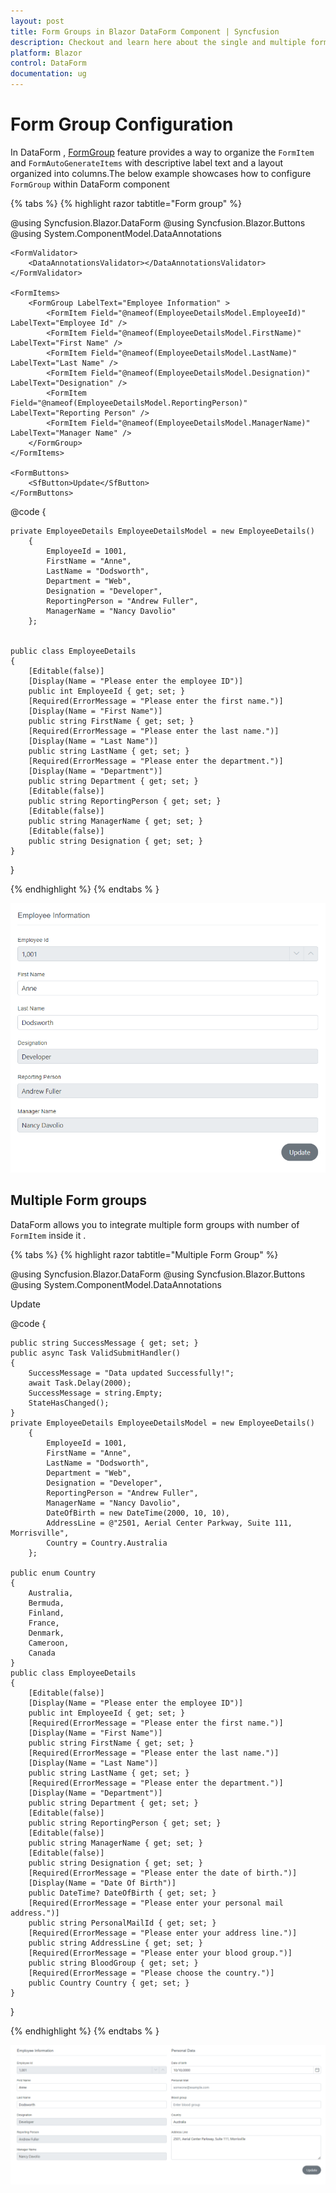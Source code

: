 ```yaml
---
layout: post
title: Form Groups in Blazor DataForm Component | Syncfusion
description: Checkout and learn here about the single and multiple form group configuration  with Blazor DataForm component.
platform: Blazor
control: DataForm
documentation: ug
---
```


# Form Group Configuration

In DataForm , [FormGroup](https://help.syncfusion.com/cr/blazor/Syncfusion.Blazor.DataForm.FormGroup.html) feature provides a way to organize the `FormItem` and `FormAutoGenerateItems` with descriptive label text and a layout organized into columns.The below example showcases how to configure `FormGroup` within  DataForm component

{% tabs %}
{% highlight razor tabtitle="Form group" %}

@using Syncfusion.Blazor.DataForm
@using Syncfusion.Blazor.Buttons
@using System.ComponentModel.DataAnnotations

<SfDataForm ID="MyForm"
            Model="@EmployeeDetailsModel">

    <FormValidator>
        <DataAnnotationsValidator></DataAnnotationsValidator>
    </FormValidator>

    <FormItems>
        <FormGroup LabelText="Employee Information" >
            <FormItem Field="@nameof(EmployeeDetailsModel.EmployeeId)" LabelText="Employee Id" />
            <FormItem Field="@nameof(EmployeeDetailsModel.FirstName)"  LabelText="First Name" />
            <FormItem Field="@nameof(EmployeeDetailsModel.LastName)"  LabelText="Last Name" />
            <FormItem Field="@nameof(EmployeeDetailsModel.Designation)"  LabelText="Designation" />
            <FormItem Field="@nameof(EmployeeDetailsModel.ReportingPerson)" LabelText="Reporting Person" />
            <FormItem Field="@nameof(EmployeeDetailsModel.ManagerName)"  LabelText="Manager Name" />
        </FormGroup>
    </FormItems>

    <FormButtons>
        <SfButton>Update</SfButton>
    </FormButtons>

</SfDataForm>

@code {

    private EmployeeDetails EmployeeDetailsModel = new EmployeeDetails()
        {
            EmployeeId = 1001,
            FirstName = "Anne",
            LastName = "Dodsworth",
            Department = "Web",
            Designation = "Developer",
            ReportingPerson = "Andrew Fuller",
            ManagerName = "Nancy Davolio"
        };

    
    public class EmployeeDetails
    {
        [Editable(false)]
        [Display(Name = "Please enter the employee ID")]
        public int EmployeeId { get; set; }
        [Required(ErrorMessage = "Please enter the first name.")]
        [Display(Name = "First Name")]
        public string FirstName { get; set; }
        [Required(ErrorMessage = "Please enter the last name.")]
        [Display(Name = "Last Name")]
        public string LastName { get; set; }
        [Required(ErrorMessage = "Please enter the department.")]
        [Display(Name = "Department")]
        public string Department { get; set; }
        [Editable(false)]
        public string ReportingPerson { get; set; }
        [Editable(false)]
        public string ManagerName { get; set; }
        [Editable(false)]
        public string Designation { get; set; }
    }
}

{% endhighlight %}
{% endtabs % }

![Blazor DataForm Form Group](images/blazor_dataform_single_formgroup.png)

## Multiple Form groups

DataForm allows you to integrate multiple form groups with number of `FormItem` inside it .

{% tabs %}
{% highlight razor tabtitle="Multiple Form Group" %}

@using Syncfusion.Blazor.DataForm
@using Syncfusion.Blazor.Buttons
@using System.ComponentModel.DataAnnotations

<SfDataForm ID="MyForm"
            Model="@EmployeeDetailsModel"
            ColumnCount=2
            ColumnSpacing="20px"
            ButtonsAlignment="FormButtonsAlignment.Right" OnValidSubmit="ValidSubmitHandler">
    <FormValidator>
        <DataAnnotationsValidator></DataAnnotationsValidator>
    </FormValidator>
    <FormItems>
        <FormGroup LabelText="Employee Information">
            <FormItem Field="@nameof(EmployeeDetailsModel.EmployeeId)" LabelText="Employee Id" />
            <FormItem Field="@nameof(EmployeeDetailsModel.FirstName)" LabelText="First Name" />
            <FormItem Field="@nameof(EmployeeDetailsModel.LastName)" LabelText="Last Name" />
            <FormItem Field="@nameof(EmployeeDetailsModel.Designation)" LabelText="Designation" />
            <FormItem Field="@nameof(EmployeeDetailsModel.ReportingPerson)" LabelText="Reporting Person" />
            <FormItem Field="@nameof(EmployeeDetailsModel.ManagerName)" LabelText="Manager Name" />
        </FormGroup>
        <FormGroup LabelText="Personal Data">
            <FormItem Field="@nameof(EmployeeDetailsModel.DateOfBirth)" EditorType="FormEditorType.DatePicker" LabelText="Date of birth" />
            <FormItem Field="@nameof(EmployeeDetailsModel.PersonalMailId)" LabelText="Personal Mail" Placeholder="someone@example.com" />
            <FormItem Field="@nameof(EmployeeDetailsModel.BloodGroup)" LabelText="Blood group" Placeholder="Enter blood group" />
            <FormItem Field="@nameof(EmployeeDetailsModel.Country)" LabelText="Country" EditorType="FormEditorType.AutoComplete" />
            <FormItem Field="@nameof(EmployeeDetailsModel.AddressLine)" EditorType="FormEditorType.TextArea" LabelText="Address Line" />
        </FormGroup>
    </FormItems>
    <FormButtons>
        <SfButton>Update</SfButton>
    </FormButtons>
</SfDataForm>


@code {

    public string SuccessMessage { get; set; }
    public async Task ValidSubmitHandler()
    {
        SuccessMessage = "Data updated Successfully!";
        await Task.Delay(2000);
        SuccessMessage = string.Empty;
        StateHasChanged();
    }
    private EmployeeDetails EmployeeDetailsModel = new EmployeeDetails()
        {
            EmployeeId = 1001,
            FirstName = "Anne",
            LastName = "Dodsworth",
            Department = "Web",
            Designation = "Developer",
            ReportingPerson = "Andrew Fuller",
            ManagerName = "Nancy Davolio",
            DateOfBirth = new DateTime(2000, 10, 10),
            AddressLine = @"2501, Aerial Center Parkway, Suite 111, Morrisville",
            Country = Country.Australia
        };

    public enum Country
    {
        Australia,
        Bermuda,
        Finland,
        France,
        Denmark,
        Cameroon,
        Canada
    }
    public class EmployeeDetails
    {
        [Editable(false)]
        [Display(Name = "Please enter the employee ID")]
        public int EmployeeId { get; set; }
        [Required(ErrorMessage = "Please enter the first name.")]
        [Display(Name = "First Name")]
        public string FirstName { get; set; }
        [Required(ErrorMessage = "Please enter the last name.")]
        [Display(Name = "Last Name")]
        public string LastName { get; set; }
        [Required(ErrorMessage = "Please enter the department.")]
        [Display(Name = "Department")]
        public string Department { get; set; }
        [Editable(false)]
        public string ReportingPerson { get; set; }
        [Editable(false)]
        public string ManagerName { get; set; }
        [Editable(false)]
        public string Designation { get; set; }
        [Required(ErrorMessage = "Please enter the date of birth.")]
        [Display(Name = "Date Of Birth")]
        public DateTime? DateOfBirth { get; set; }
        [Required(ErrorMessage = "Please enter your personal mail address.")]
        public string PersonalMailId { get; set; }
        [Required(ErrorMessage = "Please enter your address line.")]
        public string AddressLine { get; set; }
        [Required(ErrorMessage = "Please enter your blood group.")]
        public string BloodGroup { get; set; }
        [Required(ErrorMessage = "Please choose the country.")]
        public Country Country { get; set; }
    }
}


{% endhighlight %}
{% endtabs % }

![Blazor DataForm Form Group](images/blazor_dataform_multiple_formgroup.png)
